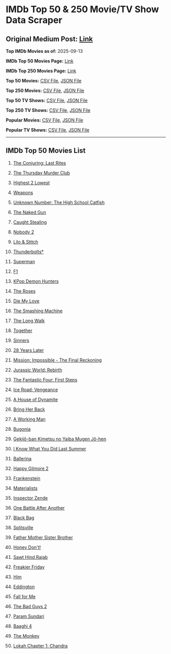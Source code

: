 # IMDb Top 50 & 250 Movie/TV Show Data Scraper

## Original Medium Post: [Link](https://medium.com/@nishantsahoo/which-movie-should-i-watch-5c83a3c0f5b1)

**Top IMDb Movies as of:** 2025-09-13

**IMDb Top 50 Movies Page:** [Link](https://www.imdb.com/search/title/?title_type=feature&release_date=2025-01-01,2025-12-31)

**IMDb Top 250 Movies Page:** [Link](https://www.imdb.com/chart/top/)

**Top 50 Movies:** [CSV File](/data/top50/movies.csv), [JSON File](/data/top50/movies.json)

**Top 250 Movies:** [CSV File](/data/top250/movies.csv), [JSON File](/data/top250/movies.json)

**Top 50 TV Shows:** [CSV File](/data/top50/shows.csv), [JSON File](/data/top50/shows.json)

**Top 250 TV Shows:** [CSV File](/data/top250/shows.csv), [JSON File](/data/top250/shows.json)

**Popular Movies:** [CSV File](/data/popular/movies.csv), [JSON File](/data/popular/movies.json)

**Popular TV Shows:** [CSV File](/data/popular/shows.csv), [JSON File](/data/popular/shows.json)

---

## IMDb Top 50 Movies List

1. [The Conjuring: Last Rites](https://www.imdb.com/title/tt22898462/)

2. [The Thursday Murder Club](https://www.imdb.com/title/tt12001534/)

3. [Highest 2 Lowest](https://www.imdb.com/title/tt31194612/)

4. [Weapons](https://www.imdb.com/title/tt26581740/)

5. [Unknown Number: The High School Catfish](https://www.imdb.com/title/tt37674426/)

6. [The Naked Gun](https://www.imdb.com/title/tt3402138/)

7. [Caught Stealing](https://www.imdb.com/title/tt1493274/)

8. [Nobody 2](https://www.imdb.com/title/tt28996126/)

9. [Lilo & Stitch](https://www.imdb.com/title/tt11655566/)

10. [Thunderbolts\*](https://www.imdb.com/title/tt20969586/)

11. [Superman](https://www.imdb.com/title/tt5950044/)

12. [F1](https://www.imdb.com/title/tt16311594/)

13. [KPop Demon Hunters](https://www.imdb.com/title/tt14205554/)

14. [The Roses](https://www.imdb.com/title/tt31973693/)

15. [Die My Love](https://www.imdb.com/title/tt9362736/)

16. [The Smashing Machine](https://www.imdb.com/title/tt11214558/)

17. [The Long Walk](https://www.imdb.com/title/tt10374610/)

18. [Together](https://www.imdb.com/title/tt31184028/)

19. [Sinners](https://www.imdb.com/title/tt31193180/)

20. [28 Years Later](https://www.imdb.com/title/tt10548174/)

21. [Mission: Impossible - The Final Reckoning](https://www.imdb.com/title/tt9603208/)

22. [Jurassic World: Rebirth](https://www.imdb.com/title/tt31036941/)

23. [The Fantastic Four: First Steps](https://www.imdb.com/title/tt10676052/)

24. [Ice Road: Vengeance](https://www.imdb.com/title/tt27621210/)

25. [A House of Dynamite](https://www.imdb.com/title/tt32376165/)

26. [Bring Her Back](https://www.imdb.com/title/tt32246771/)

27. [A Working Man](https://www.imdb.com/title/tt9150192/)

28. [Bugonia](https://www.imdb.com/title/tt12300742/)

29. [Gekijô-ban Kimetsu no Yaiba Mugen Jô-hen](https://www.imdb.com/title/tt32820897/)

30. [I Know What You Did Last Summer](https://www.imdb.com/title/tt4045450/)

31. [Ballerina](https://www.imdb.com/title/tt7181546/)

32. [Happy Gilmore 2](https://www.imdb.com/title/tt31868189/)

33. [Frankenstein](https://www.imdb.com/title/tt1312221/)

34. [Materialists](https://www.imdb.com/title/tt30253473/)

35. [Inspector Zende](https://www.imdb.com/title/tt35076553/)

36. [One Battle After Another](https://www.imdb.com/title/tt30144839/)

37. [Black Bag](https://www.imdb.com/title/tt30988739/)

38. [Splitsville](https://www.imdb.com/title/tt33247023/)

39. [Father Mother Sister Brother](https://www.imdb.com/title/tt31189315/)

40. [Honey Don't!](https://www.imdb.com/title/tt30645201/)

41. [Sawt Hind Rajab](https://www.imdb.com/title/tt36943034/)

42. [Freakier Friday](https://www.imdb.com/title/tt31956415/)

43. [Him](https://www.imdb.com/title/tt20990442/)

44. [Eddington](https://www.imdb.com/title/tt31176520/)

45. [Fall for Me](https://www.imdb.com/title/tt32543884/)

46. [The Bad Guys 2](https://www.imdb.com/title/tt30017619/)

47. [Param Sundari](https://www.imdb.com/title/tt33996113/)

48. [Baaghi 4](https://www.imdb.com/title/tt6203702/)

49. [The Monkey](https://www.imdb.com/title/tt27714946/)

50. [Lokah Chapter 1: Chandra](https://www.imdb.com/title/tt33372494/)
